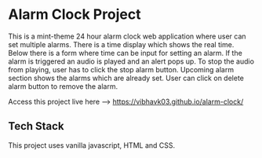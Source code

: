 # Alarm Clock Project

This is a mint-theme 24 hour alarm clock web application where user can set multiple alarms.
There is a time display which shows the real time. Below there is a form where time can be input for setting an alarm. If the alarm is triggered an audio is played and an alert pops up. To stop the audio from playing, user has to click the stop alarm button. Upcoming alarm section shows the alarms which are already set. User can click on delete alarm button to remove the alarm.

Access this project live here --> https://vibhavk03.github.io/alarm-clock/

## Tech Stack

This project uses vanilla javascript, HTML and CSS.
